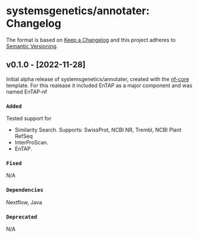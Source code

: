 # systemsgenetics/annotater: Changelog

The format is based on [Keep a Changelog](https://keepachangelog.com/en/1.0.0/)
and this project adheres to [Semantic Versioning](https://semver.org/spec/v2.0.0.html).

## v0.1.0 - [2022-11-28]

Initial alpha release of systemsgenetics/annotater, created with the [nf-core](https://nf-co.re/) template. For this realease it included EnTAP as a major component and was named EnTAP-nf

### `Added`

Tested support for

- Similarity Search. Supports: SwissProt, NCBI NR, Trembl, NCBI Plant RefSeq
- InterProScan.
- EnTAP.

### `Fixed`

N/A

### `Dependencies`

Nextflow, Java

### `Deprecated`

N/A